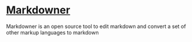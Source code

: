 # [Markdowner](http://markdowner.io)

Markdowner is an open source tool to edit markdown and convert a set of other markup languages to markdown
